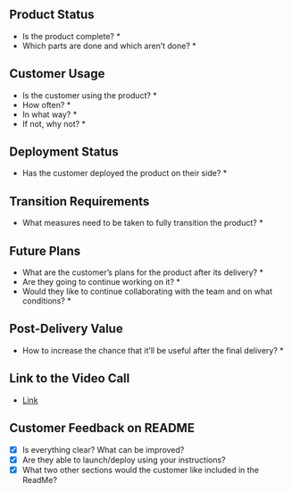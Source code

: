 ## Product Status
- Is the product complete?
  * 
- Which parts are done and which aren’t done?
  *

## Customer Usage
- Is the customer using the product?
  * 
- How often?
  *
- In what way?
  * 
- If not, why not?
  *

## Deployment Status
- Has the customer deployed the product on their side?
  *

## Transition Requirements
- What measures need to be taken to fully transition the product?
  *

## Future Plans
- What are the customer’s plans for the product after its delivery?
  *
- Are they going to continue working on it?
  *
- Would they like to continue collaborating with the team and on what conditions?
  *

## Post-Delivery Value
- How to increase the chance that it’ll be useful after the final delivery?
  *
  
## Link to the Video Call
- [Link](https://disk.yandex.ru/i/pMt8H6GaqqDztQ)

## Customer Feedback on README
- [x] Is everything clear? What can be improved?
- [x] Are they able to launch/deploy using your instructions?
- [x] What two other sections would the customer like included in the ReadMe?
